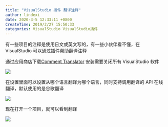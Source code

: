 ```yaml
---
title: "VisualStudio 插件 翻译注释"
author: lindexi
date: 2020-3-5 12:33:11 +0800
CreateTime: 2019/2/27 15:50:33
categories: VisualStudio VisualStudio插件
---
```


有一些项目的注释是使用日文或英文写的，有一些小伙伴看不懂，在 VisualStudio 可以通过插件帮助翻译注释

<!--more-->


<!-- CreateTime:2019/2/27 15:50:33 -->

<!-- csdn -->

<!-- 标签：VisualStudio，VisualStudio插件 -->

通过应用商店下载[Comment Translator](https://marketplace.visualstudio.com/items?itemName=NguynThunTan.CommentTranslator ) 安装需要关闭所有 VisualStudio 软件

<!-- ![](image/VisualStudio 插件 翻译注释/VisualStudio 插件 翻译注释2.png) -->

![](http://image.acmx.xyz/lindexi%2F2019227155027391)

在设置里面可以设置从哪个语言翻译为哪个语言，同时支持调用翻译的 API 在线翻译，默认使用的是谷歌翻译

![](https://i.loli.net/2019/02/27/5c7640c6135ab.jpg)

<!-- ![](image/VisualStudio 插件 翻译注释/VisualStudio 插件 翻译注释0.png) -->

现在打开一个项目，就可以看到翻译

<!-- ![](image/VisualStudio 插件 翻译注释/VisualStudio 插件 翻译注释1.png) -->

![](http://image.acmx.xyz/lindexi%2F2019227154946934)

